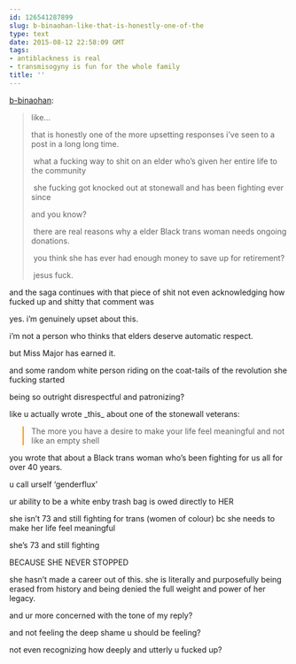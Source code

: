 ```yaml
---
id: 126541287899
slug: b-binaohan-like-that-is-honestly-one-of-the
type: text
date: 2015-08-12 22:58:09 GMT
tags:
- antiblackness is real
- transmisogyny is fun for the whole family
title: ''
---
```

<p><a class="tumblr_blog" href="http://b-binaohan.tumblr.com/post/126537162934">b-binaohan</a>:</p>
<blockquote>
<p>like&hellip;

that is honestly one of the more upsetting responses i&rsquo;ve seen to a post in a long long time.&nbsp;</p>
<p>&nbsp;what a fucking way to shit on an elder who&rsquo;s given her entire life to the community&nbsp;</p>
<p>&nbsp;she fucking got knocked out at stonewall and has been fighting ever since

and you know?&nbsp;</p>
<p>&nbsp;there are real reasons why a elder Black trans woman needs ongoing donations.&nbsp;</p>
<p>&nbsp;you think she has ever had enough money to save up for retirement?&nbsp;</p>
<p>&nbsp;jesus fuck.</p>
</blockquote>

<p>and the saga continues with that piece of shit not even acknowledging how fucked up and shitty that comment was</p><p>yes. i’m genuinely upset about this.</p><p>i’m not a person who thinks that elders deserve automatic respect.</p><p>but Miss Major has earned it.&nbsp;</p><p>and some random white person riding on the coat-tails of the revolution she fucking started</p><p>being so outright disrespectful and patronizing?</p><p>like u actually wrote _this_ about one of the stonewall veterans:</p><blockquote xkit-border-color="{&quot;r&quot;:255,&quot;g&quot;:144,&quot;b&quot;:0}" class="xkit-colorquotes-border-item" style="border-left-color: rgb(255, 144, 0);"><p>The more you have a desire to make your life feel meaningful and not like an empty shell<br></p></blockquote><p>you wrote that about a Black trans woman who’s been fighting for us all for over 40 years.</p><p>u call urself&nbsp;‘genderflux’&nbsp;</p><p>ur ability to be a white enby trash bag is owed directly to HER</p><p>she isn’t 73 and still fighting for trans (women of colour) bc she needs to make her life feel meaningful</p><p>she’s 73 and still fighting&nbsp;</p><p>BECAUSE SHE NEVER STOPPED</p><p>she hasn’t made a career out of this. she is literally and purposefully being erased from history and being denied the full weight and power of her legacy.</p><p>and ur more concerned with the tone of my reply?</p><p>and not feeling the deep shame u should be feeling?</p><p>not even recognizing how deeply and utterly u fucked up?</p>